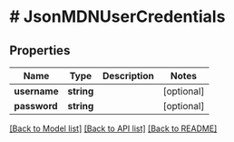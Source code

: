 # # JsonMDNUserCredentials

## Properties

Name | Type | Description | Notes
------------ | ------------- | ------------- | -------------
**username** | **string** |  | [optional] 
**password** | **string** |  | [optional] 

[[Back to Model list]](../../README.md#documentation-for-models) [[Back to API list]](../../README.md#documentation-for-api-endpoints) [[Back to README]](../../README.md)


